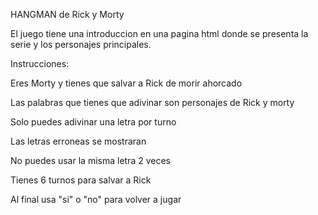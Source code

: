 HANGMAN de Rick y Morty

El juego tiene una introduccion en una pagina html donde se presenta la serie y los personajes principales.

Instrucciones:

Eres Morty y tienes que salvar a Rick de morir ahorcado

Las palabras que tienes que adivinar son personajes de Rick y morty

Solo puedes adivinar una letra por turno

Las letras erroneas se mostraran 

No puedes usar la misma letra 2 veces

Tienes 6 turnos para salvar a Rick

Al final usa "si" o "no" para volver a jugar
